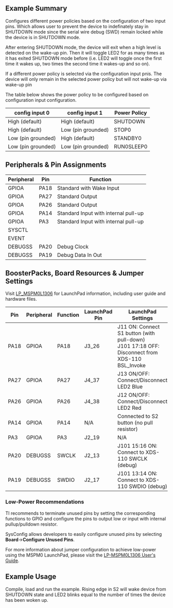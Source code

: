 ## Example Summary

Configures different power policies based on the configuration of two input
pins. Which allows user to prevent the device to indefinately stay in SHUTDOWN
mode since the serial wire debug (SWD) remain locked while the device is in
SHUTDOWN mode.

After entering SHUTDOWN mode, the device will exit when a high level is detected
on the wake-up pin. Then it will toggle LED2 for as many times as it has exited
SHUTDOWN mode before (i.e. LED2 will toggle once the first time it wakes up, two
times the second time it wakes-up and so on).

If a different power policy is selected via the configuration input pnis. The
device will only remain in the selected power policy but will not wake-up via
wake-up pin

The table below shows the power policy to be configured based on configuration
input configuration.

|config input 0      |config input 1      |Power Policy        |
|--------------------|--------------------|--------------------|
| High (default)     | High (default)     | SHUTDOWN           |
| High (default)     | Low (pin grounded) | STOP0              |
| Low (pin grounded) | High (default)     | STANDBY0           |
| Low (pin grounded) | Low (pin grounded) | RUN0SLEEP0         |

## Peripherals & Pin Assignments

| Peripheral | Pin | Function |
| --- | --- | --- |
| GPIOA | PA18 | Standard with Wake Input |
| GPIOA | PA27 | Standard Output |
| GPIOA | PA26 | Standard Output |
| GPIOA | PA14 | Standard Input with internal pull-up |
| GPIOA | PA3 | Standard Input with internal pull-up |
| SYSCTL |  |  |
| EVENT |  |  |
| DEBUGSS | PA20 | Debug Clock |
| DEBUGSS | PA19 | Debug Data In Out |

## BoosterPacks, Board Resources & Jumper Settings

Visit [LP_MSPM0L1306](https://www.ti.com/tool/LP-MSPM0L1306) for LaunchPad information, including user guide and hardware files.

| Pin | Peripheral | Function | LaunchPad Pin | LaunchPad Settings |
| --- | --- | --- | --- | --- |
| PA18 | GPIOA | PA18 | J3_26 | J11 ON: Connect S1 button (with pull-down)<br>J101 17:18 OFF: Disconnect from XDS-110 BSL_Invoke |
| PA27 | GPIOA | PA27 | J4_37 | J13 ON/OFF: Connect/Disconnect LED2 Blue |
| PA26 | GPIOA | PA26 | J4_38 | J12 ON/OFF: Connect/Disconnect LED2 Red |
| PA14 | GPIOA | PA14 | N/A | Connected to S2 button (no pull resistor) |
| PA3 | GPIOA | PA3 | J2_19 | N/A |
| PA20 | DEBUGSS | SWCLK | J2_13 | J101 15:16 ON: Connect to XDS-110 SWCLK (debug) |
| PA19 | DEBUGSS | SWDIO | J2_17 | J101 13:14 ON: Connect to XDS-110 SWDIO (debug) |

### Low-Power Recommendations
TI recommends to terminate unused pins by setting the corresponding functions to
GPIO and configure the pins to output low or input with internal
pullup/pulldown resistor.

SysConfig allows developers to easily configure unused pins by selecting **Board**→**Configure Unused Pins**.

For more information about jumper configuration to achieve low-power using the
MSPM0 LaunchPad, please visit the [LP-MSPM0L1306 User's Guide](https://www.ti.com/lit/slau869).

## Example Usage

Compile, load and run the example. Rising edge in S2 will wake device from
SHUTDOWN state and LED2 blinks equal to the number of times the device has been
woken up.

